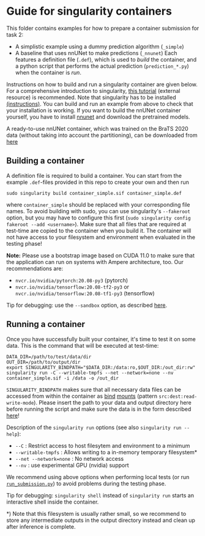 # Guide for singularity containers

This folder contains examples for how to prepare a container submission for task 2:
- A simplistic example using a dummy prediction algorithm (`_simple`)
- A baseline that uses nnUNet to make predictions (`_nnunet`)
Each features a definition file (`.def`), which is used to *build* the container, and a python script that performs the actual prediction (`prediction_*.py`) when the container is *run*.

Instructions on how to build and run a singularity container are given below. For a comprehensive introduction to singularity, [this tutorial](https://singularity-tutorial.github.io/) (external resource) is recommended. Note that singularity has to be installed [(instructions)](https://sylabs.io/guides/3.7/user-guide/quick_start.html#quick-installation-steps). You can build and run an example from above to check that your installation is working. If you want to build the nnUNet container yourself, you have to install [nnunet](https://github.com/MIC-DKFZ/nnUNet#installation) and download the pretrained models.

A ready-to-use nnUNet container, which was trained on the BraTS 2020 data (without taking into account the partitioning), can be downloaded from [here](https://cloud.sylabs.io/library/mzenk/fets/nnunet-brats2020)

## Building a container
A definition file is required to build a container. You can start from the example `.def`-files provided in this repo to create your own and then run
```
sudo singularity build container_simple.sif container_simple.def
```
where `container_simple` should be replaced with your corresponding file names. To avoid building with sudo, you can use singularity's `--fakeroot` option, but you may have to configure this first (`sudo singularity config fakeroot --add <username>`). Make sure that all files that are required at test-time are copied to the container when you build it. The container will not have access to your filesystem and environment when evaluated in the testing phase!

**Note:** Please use a bootstrap image based on CUDA 11.0 to make sure that the application can run on systems with Ampere architecture, too. Our recommendations are:
- `nvcr.io/nvidia/pytorch:20.08-py3` (pytorch)
- `nvcr.io/nvidia/tensorflow:20.08-tf2-py3` or `nvcr.io/nvidia/tensorflow:20.08-tf1-py3` (tensorflow)


Tip for debugging: use the `--sandbox` option, as described [here](https://singularity-tutorial.github.io/03-building/).

## Running a container
Once you have successfully built your container, it's time to test it on some data. This is the command that will be executed at test-time:
<!-- (see also [`run_submission.py`](../scripts/run_submission.py)) -->
```
DATA_DIR=/path/to/test/data/dir
OUT_DIR=/path/to/output/dir
export SINGULARITY_BINDPATH="$DATA_DIR:/data:ro,$OUT_DIR:/out_dir:rw"
singularity run -C --writable-tmpfs --net --network=none --nv container_simple.sif -i /data -o /out_dir
```
`SINGULARITY_BINDPATH` makes sure that all necessary data files can be accessed from within the container as [bind](https://singularity-tutorial.github.io/05-bind-mounts/) [mounts](https://sylabs.io/guides/3.7/user-guide/bind_paths_and_mounts.html) (pattern `src:dest:read-write-mode`). Please insert the path to your data and output directory here before running the script and make sure the data is in the form described [here](../readme.md#requirements)!

Description of the `singularity run` options (see also `singularity run --help`):
- `--C` : Restrict access to host filesytem and environment to a minimum
- `--writable-tmpfs` : Allows writing to a in-memory temporary filesystem*
- `--net --network=none` : No network access
- `--nv` : use experimental GPU (nvidia) support

We recommend using above options when performing local tests (or run [`run_submission.py`](../scripts/run_submission.py)) to avoid problems during the testing phase.

Tip for debugging: `singularity shell` instead of `singularity run` starts an interactive shell inside the container.

*) Note that this filesystem is usually rather small, so we recommend to store any intermediate outputs in the output directory instead and clean up after inference is complete.
